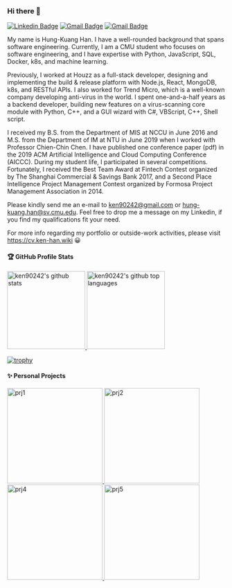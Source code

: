 

### Hi there 👋
[![Linkedin Badge](https://img.shields.io/badge/-Hung--Kuang%20Han-blue?style=flat&logo=Linkedin&logoColor=white&link=https://www.linkedin.com/in/ken-han/)](https://www.linkedin.com/in/ken-han/)
[![Gmail Badge](https://img.shields.io/badge/-hung--kuang.han%40sv.cmu.edu-red?style=flat&logo=Gmail&logoColor=white&link=mailto:hung-kuang.han@sv.cmu.edu)](mailto:hung-kuang.han@sv.cmu.edu)
[![Gmail Badge](https://img.shields.io/badge/-Personal%20Website-black?style=flat&logo=WebdriverIO&logoColor=white&link=https://cv.ken-han.wiki/?project)](https://cv.ken-han.wiki/?project)

My name is Hung-Kuang Han. I have a well-rounded background that spans software engineering.
Currently, I am a CMU student who focuses on software engineering, and I have expertise with Python, JavaScript, SQL, Docker, k8s, and machine learning.

Previously, I worked at Houzz as a full-stack developer, designing and implementing the build & release platform with Node.js, React, MongoDB, k8s, and RESTful APIs.
I also worked for Trend Micro, which is a well-known company developing anti-virus in the world.
I spent one-and-a-half years as a backend developer, building new features on a virus-scanning core module with Python, C++, and a GUI wizard with C#, VBScript, C++, Shell script.

I received my B.S. from the Department of MIS at NCCU in June 2016 and M.S. from the Department of IM at NTU in June 2019 when I worked with Professor Chien-Chin Chen. I have published one conference paper (pdf) in the 2019 ACM Artificial Intelligence and Cloud Computing Conference (AICCC). During my student life, I participated in several competitions. Fortunately, I received the Best Team Award at Fintech Contest organized by The Shanghai Commercial & Savings Bank 2017, and a Second Place Intelligence Project Management Contest organized by Formosa Project Management Association in 2014.

Please kindly send me an e-mail to ken90242@gmail.com or hung-kuang.han@sv.cmu.edu. Feel free to drop me a message on my Linkedin, if you find my qualifications fit your need.

For more info regarding my portfolio or outside-work activities, please visit https://cv.ken-han.wiki 😀

#### 🏆 GitHub Profile Stats

<a href="https://github.com/ken90242">
  <img height="180em" src="https://github-readme-stats.vercel.app/api?username=ken90242&show_icons=true&theme=algolia&count_private=true" alt="ken90242's github stats"/>
  <img height="180em" src="https://github-readme-stats.vercel.app/api/top-langs/?username=ken90242&theme=algolia&layout=compact" alt="ken90242's github top languages" />
</a>

[![trophy](https://github-profile-trophy.vercel.app/?username=ken90242&theme=algolia&column=7&margin-w=5)](https://github.com/ryo-ma/github-profile-trophy)


#### ✨ Personal Projects
<a href="http://cv.ken-han.info/?project">
    <img height="220em" src="http://cv.ken-han.info/image/projects/houzz-lighthouse-demo.gif" alt="prj1"/>
    <img height="220em" src="http://cv.ken-han.info/image/projects/vaipt-processing-demo.gif" alt="prj2" />
    <img height="220em" src="http://cv.ken-han.info/image/projects/china-unicom-object-detection.gif" alt="prj4" />
    <img height="220em" src="http://cv.ken-han.info/image/projects/tellme-demo-1.gif" alt="prj5"/>
</a>
